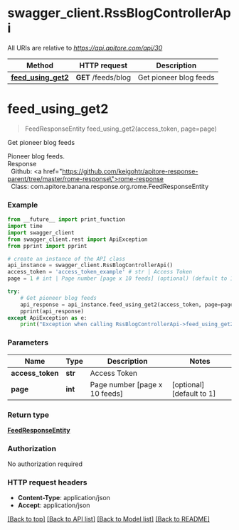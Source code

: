 # swagger_client.RssBlogControllerApi

All URIs are relative to *https://api.apitore.com/api/30*

Method | HTTP request | Description
------------- | ------------- | -------------
[**feed_using_get2**](RssBlogControllerApi.md#feed_using_get2) | **GET** /feeds/blog | Get pioneer blog feeds


# **feed_using_get2**
> FeedResponseEntity feed_using_get2(access_token, page=page)

Get pioneer blog feeds

Pioneer blog feeds.<BR />Response<BR />&nbsp; Github: <a href=\"https://github.com/keigohtr/apitore-response-parent/tree/master/rome-response\">rome-response</a><BR />&nbsp; Class: com.apitore.banana.response.org.rome.FeedResponseEntity<BR />

### Example
```python
from __future__ import print_function
import time
import swagger_client
from swagger_client.rest import ApiException
from pprint import pprint

# create an instance of the API class
api_instance = swagger_client.RssBlogControllerApi()
access_token = 'access_token_example' # str | Access Token
page = 1 # int | Page number [page x 10 feeds] (optional) (default to 1)

try:
    # Get pioneer blog feeds
    api_response = api_instance.feed_using_get2(access_token, page=page)
    pprint(api_response)
except ApiException as e:
    print("Exception when calling RssBlogControllerApi->feed_using_get2: %s\n" % e)
```

### Parameters

Name | Type | Description  | Notes
------------- | ------------- | ------------- | -------------
 **access_token** | **str**| Access Token | 
 **page** | **int**| Page number [page x 10 feeds] | [optional] [default to 1]

### Return type

[**FeedResponseEntity**](FeedResponseEntity.md)

### Authorization

No authorization required

### HTTP request headers

 - **Content-Type**: application/json
 - **Accept**: application/json

[[Back to top]](#) [[Back to API list]](../README.md#documentation-for-api-endpoints) [[Back to Model list]](../README.md#documentation-for-models) [[Back to README]](../README.md)

